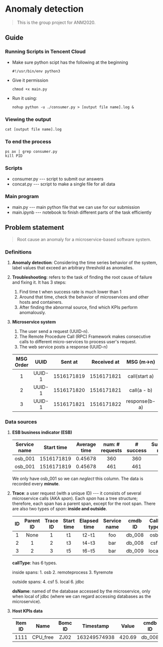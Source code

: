 # Anomaly detection

> This is the group project for ANM2020.

## Guide

### Running Scripts in Tencent Cloud
- Make sure python scipt has the following at the beginning
   ```
   #!/usr/bin/env python3
   ```
- Give it permission
   ```
   chmod +x main.py
   ```
- Run it using:
   ```
   nohup python -u ./consumer.py > [output file name].log &
   ```

### Viewing the output
   ```
   cat [output file name].log
   ```

### To end the process
   ```
   ps ax | grep consumer.py
   kill PID
   ```

### Scripts
- consumer.py --- script to submit our answers
- concat.py --- script to make a single file for all data

### Main program
- main.py --- main python file that we can use for our submission
- main.ipynb --- notebook to finish different parts of the task efficiently

## Problem statement

> Root cause an anomaly for a microservice-based software system.

### Definitions

1. **Anomaly detection**: Considering the time series behavior of the system, label values that exceed an arbitrary threshold as anomalies.

2. **Troubleshooting**: refers to the task of finding the root cause of failure and fixing it. It has 3 steps:

   1. Find time t when success rate is much lower than 1
   2. Around that time, check the behavior of microservices and other hosts and containers.
   3. After finding the abnormal source, find which KPIs perform anomalously.

3. **Microservice system**

   1. The user send a request (UUID-n).
   2. The Remote Procedure Call (RPC) Framework makes consecutive calls to different micro-services to process user's request.
   3. The web service posts a response (UUID-n)

   | MSG Order |  UUID  |  Sent at   | Received at |  MSG (m->n)   |
   | :-------: | :----: | :--------: | :---------: | :-----------: |
   |     1     | UUID-1 | 1516171819 | 1516171821  | call(start a) |
   |     2     | UUID-1 | 1516171820 | 1516171821  |  call(a - b)  |
   |     3     | UUID-1 | 1516171821 | 1516171822  | response(b-a) |

### Data sources

1. **ESB business indicator (ESB)**

   | Service name | Start time | Average time | num: # requests | # success | Success rate |
   | :----------: | :--------: | :----------: | :-------------: | :-------: | :----------: |
   |   osb_001    | 1516171819 |   0.45678    |       360       |    360    |     1.0      |
   |   osb_001    | 1516171819 |   0.45678    |       461       |    461    |     1.0      |

   We only have osb_001 so we can *neglect* this column. The data is recorded every **minute**.

   

2. **Trace**: a user request (with a unique ID) --- it consists of several microservice calls (AKA *span*). Each *span* has a tree structure; therefore, each span has a parent span, except for the root span. There are also two types of *span*: **inside and outside**.

   |  ID  | Parent ID | Trace ID | Start time | Elapsed time | Service name | cmdb ID | Call type | Success | ds name |
   | :--: | :-------: | :------: | :--------: | :----------: | :----------: | :-----: | :-------: | :-----: | :-----: |
   |  1   |   None    |    1     |     t1     |    t2-t1     |     foo      | db_008  |    osb    |  True   |    -    |
   |  2   |     1     |    2     |     t3     |    t4-t3     |     bar      | db_008  |    csf    |  True   |    -    |
   |  3   |     2     |    3     |     t5     |    t6-t5     |     bar      | db_009  |   local   |  False  |   ANM   |

   **callType**: has 6 types.

   inside spans: 1. osb 2. remoteprocess 3. flyremote

   outside spans: 4. csf 5. local 6. jdbc

   **dsName**: named of the database accessed by the microservice, only when local of jdbc (where we can regard accessing databases as the microservice).

   

3. **Host KPIs data**

   | Item ID |   Name   | Bomc ID |  Timestamp   | Value  | cmdb ID |
   | :-----: | :------: | :-----: | :----------: | :----: | :-----: |
   |  1111   | CPU_free |  ZJ02   | 163249574938 | 420.69 | db_008  |

